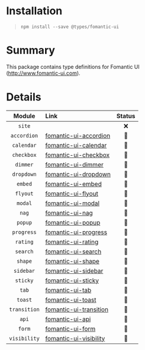 # Installation
> `npm install --save @types/fomantic-ui`

# Summary
This package contains type definitions for Fomantic UI (http://www.fomantic-ui.com).

# Details

| Module       | Link | Status |
| :---:        | :--- | :---:  |
| `site`       |      | ❌     |
| `accordion`  | [fomantic-ui-accordion](https://github.com/fomantic/DefinitelyTyped/tree/fomantic-ui-accordion)     | 🚧     |
| `calendar`   | [fomantic-ui-calendar](https://github.com/fomantic/DefinitelyTyped/tree/fomantic-ui-calendar)     | 🚧     |
| `checkbox`   | [fomantic-ui-checkbox](https://github.com/fomantic/DefinitelyTyped/tree/fomantic-ui-checkbox)     | 🚧     |
| `dimmer`     | [fomantic-ui-dimmer](https://github.com/fomantic/DefinitelyTyped/tree/fomantic-ui-dimmer)     | 🚧     |
| `dropdown`   | [fomantic-ui-dropdown](https://github.com/fomantic/DefinitelyTyped/tree/fomantic-ui-dropdown)     | 🚧     |
| `embed`      | [fomantic-ui-embed](https://github.com/fomantic/DefinitelyTyped/tree/fomantic-ui-embed)     | 🚧     |
| `flyout`     | [fomantic-ui-flyout](https://github.com/fomantic/DefinitelyTyped/tree/fomantic-ui-flyout)     | 🚧     |
| `modal`      | [fomantic-ui-modal](https://github.com/fomantic/DefinitelyTyped/tree/fomantic-ui-modal)     | 🚧     |
| `nag`        | [fomantic-ui-nag](https://github.com/fomantic/DefinitelyTyped/tree/fomantic-ui-nag)     | 🚧     |
| `popup`      | [fomantic-ui-popup](https://github.com/fomantic/DefinitelyTyped/tree/fomantic-ui-popup)     | 🚧     |
| `progress`   | [fomantic-ui-progress](https://github.com/fomantic/DefinitelyTyped/tree/fomantic-ui-progress)     | 🚧     |
| `rating`     | [fomantic-ui-rating](https://github.com/fomantic/DefinitelyTyped/tree/fomantic-ui-rating)     | 🚧     |
| `search`     | [fomantic-ui-search](https://github.com/fomantic/DefinitelyTyped/tree/fomantic-ui-search)     | 🚧     |
| `shape`      | [fomantic-ui-shape](https://github.com/fomantic/DefinitelyTyped/tree/fomantic-ui-shape)     | 🚧     |
| `sidebar`    | [fomantic-ui-sidebar](https://github.com/fomantic/DefinitelyTyped/tree/fomantic-ui-sidebar)     | 🚧     |
| `sticky`     | [fomantic-ui-sticky](https://github.com/fomantic/DefinitelyTyped/tree/fomantic-ui-sticky)     | 🚧     |
| `tab`        | [fomantic-ui-tab](https://github.com/fomantic/DefinitelyTyped/tree/fomantic-ui-tab)     | 🚧     |
| `toast`      | [fomantic-ui-toast](https://github.com/fomantic/DefinitelyTyped/tree/fomantic-ui-toast)     | 🚧     |
| `transition` | [fomantic-ui-transition](https://github.com/fomantic/DefinitelyTyped/tree/fomantic-ui-transition)     | 🚧     |
| `api`        | [fomantic-ui-api](https://github.com/fomantic/DefinitelyTyped/tree/fomantic-ui-api)     | 🚧     |
| `form`       | [fomantic-ui-form](https://github.com/fomantic/DefinitelyTyped/tree/fomantic-ui-form)     | 🚧     |
| `visibility` | [fomantic-ui-visibility](https://github.com/fomantic/DefinitelyTyped/tree/fomantic-ui-visibility)     | 🚧     |
